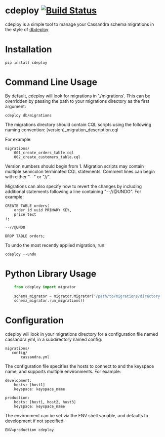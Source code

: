 cdeploy [![Build Status](https://travis-ci.org/rackerlabs/cdeploy.svg?branch=master)](https://travis-ci.org/rackerlabs/cdeploy)
=======

cdeploy is a simple tool to manage your Cassandra schema migrations in the style of [dbdeploy](http://dbdeploy.com/)

Installation
=====

```pip install cdeploy```

Command Line Usage
==================

By default, cdeploy will look for migrations in './migrations'. This can be overridden by passing the path to your migrations directory as the first argument:

    cdeploy db/migrations

The migrations directory should contain CQL scripts using the following naming convention: [version]_migration_description.cql

For example:

    migrations/
        001_create_orders_table.cql
        002_create_customers_table.cql

Version numbers should begin from 1. Migration scripts may contain multiple semicolon terminated CQL statements. Comment lines can begin with either "--" or "//".

Migrations can also specify how to revert the changes by including additional statements following a line containing "--//@UNDO". For example:

    CREATE TABLE orders(
        order_id uuid PRIMARY KEY,
        price text
    );
    
    --//@UNDO
    
    DROP TABLE orders;

To undo the most recently applied migration, run:

    cdeploy --undo

Python Library Usage
====================
```python
    from cdeploy import migrator
    
    schema_migrator = migrator.Migrator('/path/to/migrations/directory', cassandra_session)
    schema_migrator.run_migrations()
```

Configuration
====

cdeploy will look in your migrations directory for a configuration file named cassandra.yml, in a subdirectory named config:

    migrations/
       config/
           cassandra.yml

The configuration file specifies the hosts to connect to and the keyspace name, and supports multiple environments. For example:

    development:
        hosts: [host1]
        keyspace: keyspace_name
    
    production:
        hosts: [host1, host2, host3]
        keyspace: keyspace_name

The environment can be set via the ENV shell variable, and defaults to development if not specified:

    ENV=production cdeploy
